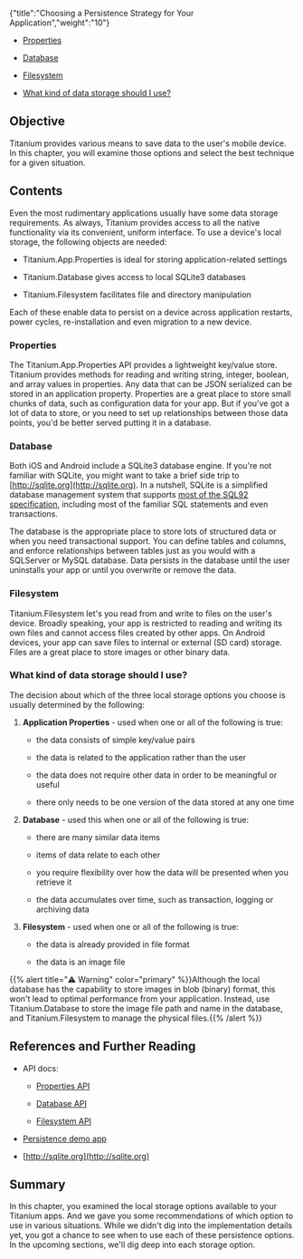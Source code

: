 {"title":"Choosing a Persistence Strategy for Your Application","weight":"10"}

* [Properties](#properties)

* [Database](#database)

* [Filesystem](#filesystem)

* [What kind of data storage should I use?](#what-kind-of-data-storage-should-i-use?)

## Objective

Titanium provides various means to save data to the user's mobile device. In this chapter, you will examine those options and select the best technique for a given situation.

## Contents

Even the most rudimentary applications usually have some data storage requirements. As always, Titanium provides access to all the native functionality via its convenient, uniform interface. To use a device's local storage, the following objects are needed:

* Titanium.App.Properties is ideal for storing application-related settings

* Titanium.Database gives access to local SQLite3 databases

* Titanium.Filesystem facilitates file and directory manipulation

Each of these enable data to persist on a device across application restarts, power cycles, re-installation and even migration to a new device.

### Properties

The Titanium.App.Properties API provides a lightweight key/value store. Titanium provides methods for reading and writing string, integer, boolean, and array values in properties. Any data that can be JSON serialized can be stored in an application property. Properties are a great place to store small chunks of data, such as configuration data for your app. But if you've got a lot of data to store, or you need to set up relationships between those data points, you'd be better served putting it in a database.

### Database

Both iOS and Android include a SQLite3 database engine. If you're not familiar with SQLite, you might want to take a brief side trip to [http://sqlite.org](http://sqlite.org). In a nutshell, SQLite is a simplified database management system that supports [most of the SQL92 specification](http://sqlite.org/omitted.html), including most of the familiar SQL statements and even transactions.

The database is the appropriate place to store lots of structured data or when you need transactional support. You can define tables and columns, and enforce relationships between tables just as you would with a SQLServer or MySQL database. Data persists in the database until the user uninstalls your app or until you overwrite or remove the data.

### Filesystem

Titanium.Filesystem let's you read from and write to files on the user's device. Broadly speaking, your app is restricted to reading and writing its own files and cannot access files created by other apps. On Android devices, your app can save files to internal or external (SD card) storage. Files are a great place to store images or other binary data.

### What kind of data storage should I use?

The decision about which of the three local storage options you choose is usually determined by the following:

1. **Application Properties** - used when one or all of the following is true:

    * the data consists of simple key/value pairs

    * the data is related to the application rather than the user

    * the data does not require other data in order to be meaningful or useful

    * there only needs to be one version of the data stored at any one time

2. **Database** - used this when one or all of the following is true:

    * there are many similar data items

    * items of data relate to each other

    * you require flexibility over how the data will be presented when you retrieve it

    * the data accumulates over time, such as transaction, logging or archiving data

3. **Filesystem** - used when one or all of the following is true:

    * the data is already provided in file format

    * the data is an image file

{{% alert title="⚠️ Warning" color="primary" %}}Although the local database has the capability to store images in blob (binary) format, this won't lead to optimal performance from your application. Instead, use Titanium.Database to store the image file path and name in the database, and Titanium.Filesystem to manage the physical files.{{% /alert %}}

## References and Further Reading

* API docs:

    * [Properties API](#!/api/Titanium.App.Properties)

    * [Database API](#!/api/Titanium.Database)

    * [Filesystem API](#!/api/Titanium.Filesystem)

* [Persistence demo app](https://github.com/appcelerator-archive/sample-persistence)

* [http://sqlite.org](http://sqlite.org)

## Summary

In this chapter, you examined the local storage options available to your Titanium apps. And we gave you some recommendations of which option to use in various situations. While we didn't dig into the implementation details yet, you got a chance to see when to use each of these persistence options. In the upcoming sections, we'll dig deep into each storage option.
